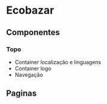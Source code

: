 # Ecobazar

## Componentes
### Topo
- Container localização e linguagens
- Container logo
- Navegação

## Paginas